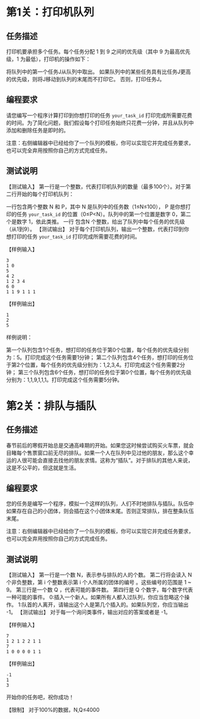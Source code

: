# 第1关：打印机队列

## 任务描述
打印机要承担多个任务。每个任务分配 1 到 9 之间的优先级（其中 9 为最高优先级，1 为最低），打印机的操作如下：

将队列中的第一个任务J从队列中取出。
如果队列中的某些任务具有比任务J更高的优先级，则将J移动到队列的末尾而不打印它。
否则，打印任务J。
## 编程要求
请您编写一个程序计算打印到你想打印的任务 `your_task_id` 打印完成所需要花费的时间。为了简化问题，我们假设每个打印任务始终只花费一分钟，并且从队列中添加和删除任务是即时的。

注意：右侧编辑器中已经给你了一个队列的模板，你可以实现它并完成任务要求，也可以完全弃用按照你自己的方式完成任务。
## 测试说明
【测试输入】
第一行是一个整数，代表打印机队列的数量（最多100个）。对于第二行开始的每个打印机队列：

一行包含两个整数 N 和 P，其中 N 是队列中的任务数（1≤N≤100）， P 是你想打印的任务 `your_task_id` 的位置（0≤P<N）。队列中的第一个位置是数字 0，第二个是数字 1，依此类推。
一行 包含N 个整数，给出了队列中每个任务的优先级（从1到9）。
【测试输出】
对于每个打印机队列，输出一个整数，代表打印到你想打印的任务 `your_task_id` 打印完成所需要花费的时间。

【样例输入】
```
3
1 0
5
4 2
1 2 3 4
6 0
1 1 9 1 1 1
```
【样例输出】
```
1
2
5
```
样例说明：

第一个队列包含1个任务，想打印的任务位于第0个位置，每个任务的优先级分别为：5。打印完成这个任务需要1分钟；
第二个队列包含4个任务，想打印的任务位于第2个位置，每个任务的优先级分别为：1,2,3,4。打印完成这个任务需要2分钟；
第三个队列包含6个任务，想打印的任务位于第0个位置，每个任务的优先级分别为：1,1,9,1,1,1。打印完成这个任务需要5分钟。

# 第2关：排队与插队

## 任务描述
春节前后的寒假开始总是交通高峰期的开始。如果您这时候尝试购买火车票，就会目睹每个售票窗口前无尽的排队。如果一个人在队列中见过他的朋友，那么这个幸运的人很可能会直接去找他的朋友求情。这称为“插队”。对于排队的其他人来说，这是不公平的，但这就是生活。

## 编程要求
您的任务是编写一个程序，模拟一个这样的队列，人们不时地排队与插队。队伍中如果存在自己的小团体，则会插在这个小团体末尾。否则正常排队，排在整条队伍末尾。

注意：右侧编辑器中已经给你了一个队列的模板，你可以实现它并完成任务要求，也可以完全弃用按照你自己的方式完成任务。
## 测试说明
【测试输入】
第一行是一个数 N，表示参与排队的人的个数。
第二行将会读入 N 个非负整数，第 i 个整数表示第 i 个人所属的团体的编号 。这些编号的范围是 1 ~ 9。
第三行是一个数 Q ，代表可能的事件数。
第四行是 Q 个数字，每个数字代表一种可能的事件。
0:插入一个新人。如果所有人都入过队列，你应当忽略这个操作。
1:队首的人离开，请输出这个人是第几个插入的。如果队列空，你应当输出 -1。
【测试输出】
对于每一个询问类事件，输出对应的答案或者是 -1。

【样例输入】
```
7
1 2 1 2 2 1 1
7
1 0 0 0 0 1 1
```
【样例输出】
```
-1
1
3
```
开始你的任务吧，祝你成功！

【限制】
对于100%的数据，N,Q≤4000